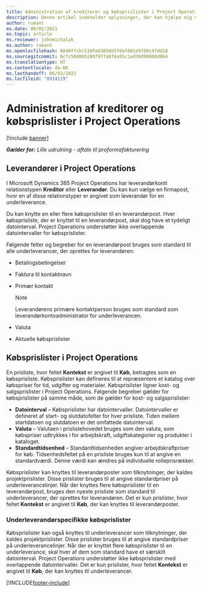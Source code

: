 ```yaml
---
title: Administration af kreditorer og købsprislister i Project Operations
description: Denne artikel indeholder oplysninger, der kan hjælpe dig med at oprette og vedligeholde leverandørdata og købsprislister til underleverandører.
author: rumant
ms.date: 08/02/2021
ms.topic: article
ms.reviewer: johnmichalak
ms.author: rumant
ms.openlocfilehash: 6840ffcbc510fe6385dd3fdaf881e9700c4fdd18
ms.sourcegitcommit: 6cfc50d89528df977a8f6a55c1ad39d99800d9b4
ms.translationtype: HT
ms.contentlocale: da-DK
ms.lasthandoff: 06/03/2022
ms.locfileid: "8914119"
---
```

# <a name="vendor-and-purchase-price-list-management-in-project-operations"></a>Administration af kreditorer og købsprislister i Project Operations

[!include [banner](../../includes/dataverse-preview.md)]

_**Gælder for:** Lille udrulning - aftale til proformafakturering_

## <a name="vendors-in-project-operations"></a>Leverandører i Project Operations

I Microsoft Dynamics 365 Project Operations har leverandørkonti relationstypen **Kreditor** eller **Leverandør**. Du kan kun vælge en firmapost, hvor en af disse relationstyper er angivet som leverandør for en underleverance.

Du kan knytte en eller flere købsprislister til en leverandørpost. Hver købsprisliste, der er knyttet til en leverandørpost, skal dog have et tydeligt datointerval. Project Operations understøtter ikke overlappende datointervaller for købsprislister.

Følgende felter og begreber for en leverandørpost bruges som standard til alle underleverancer, der oprettes for leverandøren:

- Betalingsbetingelser
- Faktura til kontaktnavn
- Primær kontakt

    > [!NOTE]
    > Leverandørens primære kontaktperson bruges som standard som leverandørkontoadministrator for underleverancen.

- Valuta
- Aktuelle købsprislister

## <a name="purchase-price-lists-in-project-operations"></a>Købsprislister i Project Operations

En prisliste, hvor feltet **Kontekst** er angivet til **Køb**, betragtes som en købsprisliste. Købsprislister kan defineres til at repræsentere et katalog over købspriser for tid, udgifter og materialer. Købsprislister ligner kost- og salgsprislister i Project Operations. Følgende begreber gælder for købsprislister på samme måde, som de gælder for kost- og salgsprislister:

- **Datointerval** – Købsprislister har datointervaller. Datointervaller er defineret af start- og slutdatofelter for hver prisliste. Tiden mellem startdatoen og slutdatoen er det omfattede datointerval.
- **Valuta** – Valutaen i prislistehovedet bruges som den valuta, som købspriser udtrykkes i for arbejdskraft, udgiftskategorier og produkter i kataloget.
- **Standardtidsenhed** – Standardtidsenheden angiver arbejdskraftpriser for køb. Tidsenhedsfeltet på en prisliste bruges kun til at angive en standardværdi. Denne værdi kan ændres på individuelle rolleprisrækker.

Købsprislister kan knyttes til leverandørposter som tilknytninger, der kaldes projektprislister. Disse prislister bruges til at angive standardpriser på underleverancelinjer. Når der knyttes flere købsprislister til en leverandørpost, bruges den nyeste prisliste som standard til underleverancer, der oprettes for leverandøren. Det er kun prislister, hvor feltet **Kontekst** er angivet til **Køb**, der kan knyttes til leverandørposter.

### <a name="subcontract-specific-purchase-price-lists"></a>Underleverandørspecifikke købsprislister

Købsprislister kan også knyttes til underleverancer som tilknytninger, der kaldes projektprislister. Disse prislister bruges til at angive standardpriser på underleverancelinjer. Når der er knyttet flere købsprislister til en underleverance, skal hver af dem som standard have et særskilt datointerval. Project Operations understøtter ikke købsprislister med overlappende datointervaller. Det er kun prislister, hvor feltet **Kontekst** er angivet til **Køb**, der kan knyttes til underleverancer.

[!INCLUDE[footer-include](../../includes/footer-banner.md)]
